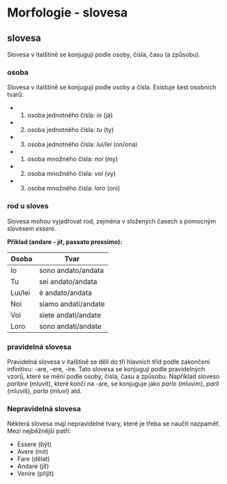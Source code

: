 # Morfologie - slovesa

## slovesa

Slovesa v italštině se konjugují podle osoby, čísla, času (a způsobu). 

### osoba

Slovesa v italštině se konjugují podle osoby a čísla. Existuje šest osobních tvarů:

- 1. osoba jednotného čísla: *io* (já)
- 2. osoba jednotného čísla: *tu* (ty)
- 3. osoba jednotného čísla: *lui/lei* (on/ona)
- 1. osoba množného čísla: *noi* (my)
- 2. osoba množného čísla: *voi* (vy)
- 3. osoba množného čísla: *loro* (oni)

### rod u sloves

Slovesa mohou vyjadřovat rod, zejména v složených časech s pomocným slovesem *essere*.

**Příklad (andare - jít, passato prossimo):**

| Osoba    | Tvar        |
|----------|-------------|
| Io       | sono andato/andata  |
| Tu       | sei andato/andata   |
| Lui/lei  | è andato/andata     |
| Noi      | siamo andati/andate |
| Voi      | siete andati/andate |
| Loro     | sono andati/andate  |

### pravidelná slovesa

Pravidelná slovesa v italštině se dělí do tří hlavních tříd podle zakončení infinitivu: -are, -ere, -ire. Tato slovesa se konjugují podle pravidelných vzorů, které se mění podle osoby, čísla, času a způsobu. Například sloveso *parlare* (mluvit), které končí na -are, se konjuguje jako *parlo* (mluvím), *parli* (mluvíš), *parla* (mluví) atd.


### Nepravidelná slovesa

Některá slovesa mají nepravidelné tvary, které je třeba se naučit nazpaměť. Mezi nejběžnější patří:

- Essere (být)
- Avere (mít)
- Fare (dělat)
- Andare (jít)
- Venire (přijít)

